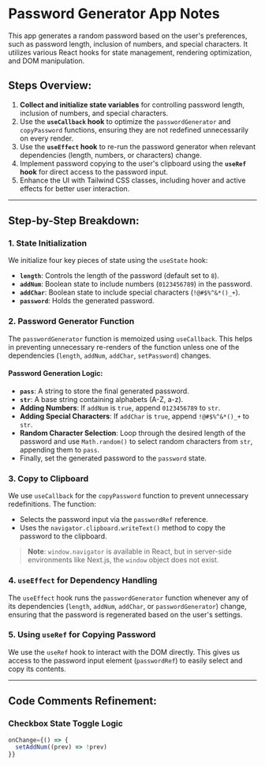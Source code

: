 # Password Generator App Notes

This app generates a random password based on the user's preferences, such as password length, inclusion of numbers, and special characters. It utilizes various React hooks for state management, rendering optimization, and DOM manipulation.

## Steps Overview:
1. **Collect and initialize state variables** for controlling password length, inclusion of numbers, and special characters.
2. Use the **`useCallback` hook** to optimize the `passwordGenerator` and `copyPassword` functions, ensuring they are not redefined unnecessarily on every render.
3. Use the **`useEffect` hook** to re-run the password generator when relevant dependencies (length, numbers, or characters) change.
4. Implement password copying to the user's clipboard using the **`useRef` hook** for direct access to the password input.
5. Enhance the UI with Tailwind CSS classes, including hover and active effects for better user interaction.

---

## Step-by-Step Breakdown:

### 1. State Initialization

We initialize four key pieces of state using the `useState` hook:
- **`length`**: Controls the length of the password (default set to `8`).
- **`addNum`**: Boolean state to include numbers (`0123456789`) in the password.
- **`addChar`**: Boolean state to include special characters (`!@#$%^&*()_+`).
- **`password`**: Holds the generated password.

### 2. Password Generator Function

The `passwordGenerator` function is memoized using `useCallback`. This helps in preventing unnecessary re-renders of the function unless one of the dependencies (`length`, `addNum`, `addChar`, `setPassword`) changes.

#### **Password Generation Logic**:
- **`pass`**: A string to store the final generated password.
- **`str`**: A base string containing alphabets (A-Z, a-z).
- **Adding Numbers**: If `addNum` is `true`, append `0123456789` to `str`.
- **Adding Special Characters**: If `addChar` is `true`, append `!@#$%^&*()_+` to `str`.
- **Random Character Selection**: Loop through the desired length of the password and use `Math.random()` to select random characters from `str`, appending them to `pass`.
- Finally, set the generated password to the `password` state.

### 3. Copy to Clipboard

We use `useCallback` for the `copyPassword` function to prevent unnecessary redefinitions. The function:
- Selects the password input via the `passwordRef` reference.
- Uses the `navigator.clipboard.writeText()` method to copy the password to the clipboard.

> **Note**: `window.navigator` is available in React, but in server-side environments like Next.js, the `window` object does not exist.

### 4. `useEffect` for Dependency Handling

The `useEffect` hook runs the `passwordGenerator` function whenever any of its dependencies (`length`, `addNum`, `addChar`, or `passwordGenerator`) change, ensuring that the password is regenerated based on the user's settings.

### 5. Using `useRef` for Copying Password

We use the `useRef` hook to interact with the DOM directly. This gives us access to the password input element (`passwordRef`) to easily select and copy its contents.

---

## Code Comments Refinement:

### Checkbox State Toggle Logic
```javascript
onChange={() => {
  setAddNum((prev) => !prev)
}}
